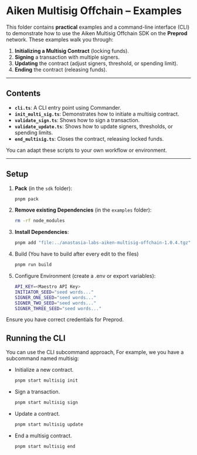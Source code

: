 # Aiken Multisig Offchain – Examples

This folder contains **practical** examples and a command-line interface (CLI) to demonstrate how to use the Aiken Multisig Offchain SDK on the **Preprod** network. These examples walk you through:

1. **Initializing a Multisig Contract** (locking funds).
2. **Signing** a transaction with multiple signers.
3. **Updating** the contract (adjust signers, threshold, or spending limit).
4. **Ending** the contract (releasing funds).

---

## Contents

- **`cli.ts`**: A CLI entry point using Commander.  
- **`init_multi_sig.ts`**: Demonstrates how to initiate a multisig contract.  
- **`validate_sign.ts`**: Shows how to sign a transaction.  
- **`validate_update.ts`**: Shows how to update signers, thresholds, or spending limits.  
- **`end_multisig.ts`**: Closes the contract, releasing locked funds.

You can adapt these scripts to your own workflow or environment.

---

## Setup

1. **Pack** (in the `sdk` folder):
   ```bash
   pnpm pack
   ```
1. **Remove existing Dependencies** (in the `examples` folder):
   ```bash
   rm -rf node_modules
   ```
1. **Install Dependencies**:
   ```bash
   pnpm add "file:../anastasia-labs-aiken-multisig-offchain-1.0.4.tgz"
   ```
1. Build (You have to build after every edit to the files)
    ```bash
    pnpm run build
    ```
1. Configure Environment (create a .env or export variables):
    ```bash
    API_KEY=<Maestro API Key>
    INITIATOR_SEED="seed words..."
    SIGNER_ONE_SEED="seed words..."
    SIGNER_TWO_SEED="seed words..."
    SIGNER_THREE_SEED="seed words..."

    ```
Ensure you have correct credentials for Preprod.

## Running the CLI

You can use the CLI subcommand approach, For example, we you have a subcommand named multisig:

- Initialize a new contract.

    ```bash
    pnpm start multisig init
    ```
- Sign a transaction.

    ```bash
    pnpm start multisig sign
    ```

- Update a contract.

    ```bash
    pnpm start multisig update
    ```

- End a multisig contract.

    ```bash
    pnpm start multisig end
    ```

